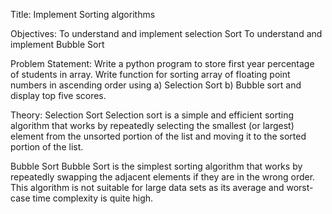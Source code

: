 Title: Implement Sorting algorithms

Objectives:
To understand and implement selection Sort
To understand and implement Bubble Sort

Problem Statement:
Write a python program to store first year percentage of students in array. Write function for
sorting array of floating point numbers in ascending order using
a) Selection Sort
b) Bubble sort and display top five scores.

Theory:
Selection Sort
Selection sort is a simple and efficient sorting algorithm that works by repeatedly selecting the smallest (or largest) element from the unsorted portion of the list and moving it to the sorted portion of the list. 

Bubble Sort
Bubble Sort is the simplest sorting algorithm that works by repeatedly swapping the adjacent elements if they are in the wrong order. This algorithm is not suitable for large data sets as its average and worst-case time complexity is quite high.
